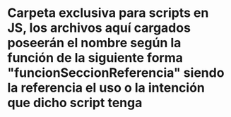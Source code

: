 # Carpeta exclusiva para scripts en JS, los archivos aquí cargados poseerán el nombre según la función de la siguiente forma "funcionSeccionReferencia" siendo la referencia el uso o la intención que dicho script tenga